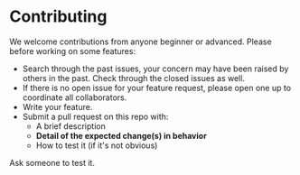 # Contributing

We welcome contributions from anyone beginner or advanced. Please before working on some features:

* Search through the past issues, your concern may have been raised by others in the past. Check through the
closed issues as well.
* If there is no open issue for your feature request, please open one up to coordinate all collaborators.
* Write your feature.
* Submit a pull request on this repo with:
  * A brief description
  * **Detail of the expected change(s) in behavior**
  * How to test it (if it's not obvious)
  
Ask someone to test it.
